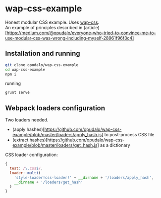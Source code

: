 # wap-css-example
Honest modular CSS example. Uses [wap-css](https://github.com/opudalo/wap-css).  
An example of principles described in (article)[https://medium.com/@opudalo/everyone-who-tried-to-convince-me-to-use-modular-css-was-wrong-including-myself-28961f96f3c4]

## Installation and running

```bash
git clone opudalo/wap-css-example
cd wap-css-example
npm i
```  
  
running  
```bash
grunt serve
```


## Webpack loaders configuration
Two loaders needed. 
- (apply hashes)[https://github.com/opudalo/wap-css-example/blob/master/loaders/apply_hash.js] to post-process CSS file  
- (extract hashes)[https://github.com/opudalo/wap-css-example/blob/master/loaders/get_hash.js] as a dictionary  


CSS loader configuration:

```js
{
  test: /\.css$/,
  loader: multi(
    'style-loader!css-loader!' + __dirname + '/loaders/apply_hash',
    __dirname + '/loaders/get_hash'
  )
}
```

